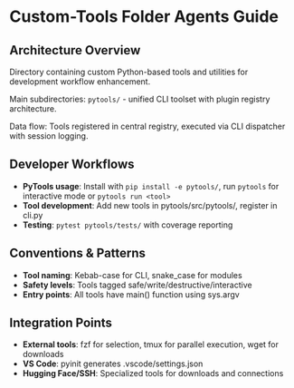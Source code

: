 # Custom-Tools Folder Agents Guide

## Architecture Overview

Directory containing custom Python-based tools and utilities for development workflow enhancement.

Main subdirectories: `pytools/` - unified CLI toolset with plugin registry architecture.

Data flow: Tools registered in central registry, executed via CLI dispatcher with session logging.

## Developer Workflows

- **PyTools usage**: Install with `pip install -e pytools/`, run `pytools` for interactive mode or `pytools run <tool>`
- **Tool development**: Add new tools in pytools/src/pytools/, register in cli.py
- **Testing**: `pytest pytools/tests/` with coverage reporting

## Conventions & Patterns

- **Tool naming**: Kebab-case for CLI, snake_case for modules
- **Safety levels**: Tools tagged safe/write/destructive/interactive
- **Entry points**: All tools have main() function using sys.argv

## Integration Points

- **External tools**: fzf for selection, tmux for parallel execution, wget for downloads
- **VS Code**: pyinit generates .vscode/settings.json
- **Hugging Face/SSH**: Specialized tools for downloads and connections
